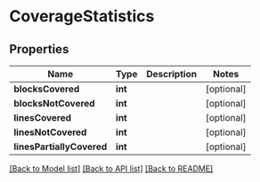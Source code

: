 # CoverageStatistics

## Properties
Name | Type | Description | Notes
------------ | ------------- | ------------- | -------------
**blocksCovered** | **int** |  | [optional] 
**blocksNotCovered** | **int** |  | [optional] 
**linesCovered** | **int** |  | [optional] 
**linesNotCovered** | **int** |  | [optional] 
**linesPartiallyCovered** | **int** |  | [optional] 

[[Back to Model list]](../README.md#documentation-for-models) [[Back to API list]](../README.md#documentation-for-api-endpoints) [[Back to README]](../README.md)



